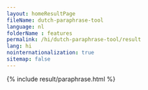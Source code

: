 ```yaml
---
layout: homeResultPage
fileName: dutch-paraphrase-tool
language: nl
folderName : features
permalink: /hi/dutch-paraphrase-tool/result
lang: hi
nointernationalization: true
sitemap: false
---
```

{% include result/paraphrase.html %}

<script src="/js/result/paraprashing.js" data-foldername="{{page.folderName}}" data-lang="{{page.lang}}"></script>